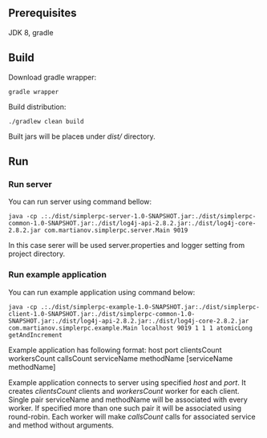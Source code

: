 ## Prerequisites

JDK 8, gradle

## Build

Download gradle wrapper:

```
gradle wrapper
```

Build distribution:

```
./gradlew clean build
```

Built jars will be placeв under *dist/* directory.

## Run

### Run server

You can run server using command bellow:
```
java -cp .:./dist/simplerpc-server-1.0-SNAPSHOT.jar:./dist/simplerpc-common-1.0-SNAPSHOT.jar:./dist/log4j-api-2.8.2.jar:./dist/log4j-core-2.8.2.jar com.martianov.simplerpc.server.Main 9019
```
In this case serer will be used server.properties and logger setting from project directory.

### Run example application

You can run example application using command below:

```
java -cp .:./dist/simplerpc-example-1.0-SNAPSHOT.jar:./dist/simplerpc-client-1.0-SNAPSHOT.jar:./dist/simplerpc-common-1.0-SNAPSHOT.jar:./dist/log4j-api-2.8.2.jar:./dist/log4j-core-2.8.2.jar com.martianov.simplerpc.example.Main localhost 9019 1 1 1 atomicLong getAndIncrement
```

Example application has following format: host port clientsCount workersCount callsCount serviceName methodName [serviceName methodName]

Example application connects to server using specified *host* and *port*. It creates *clientsCount* clients and *workersCount* worker for each client.
Single pair serviceName and methodName will be associated with every worker. If specified more than one such pair it will be associated using round-robin.
Each worker will make *callsCount* calls for associated service and method without arguments.

